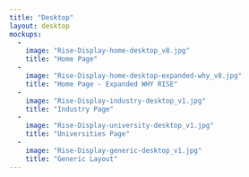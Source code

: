 ```yaml
---
title: "Desktop"
layout: desktop
mockups:
  -
    image: "Rise-Display-home-desktop_v8.jpg"
    title: "Home Page"
  -
    image: "Rise-Display-home-desktop-expanded-why_v8.jpg"
    title: "Home Page - Expanded WHY RISE"
  -
    image: "Rise-Display-industry-desktop_v1.jpg"
    title: "Industry Page"
  -
    image: "Rise-Display-university-desktop_v1.jpg"
    title: "Universities Page"
  -
    image: "Rise-Display-generic-desktop_v1.jpg"
    title: "Generic Layout"
---
```

